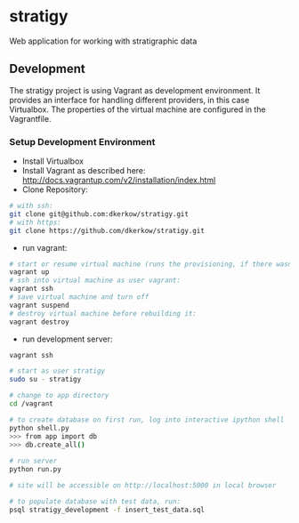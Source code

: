 stratigy
========

Web application for working with stratigraphic data

Development
-----------

The stratigy project is using Vagrant as development environment. It provides an 
interface for handling different providers, in this case Virtualbox. 
The properties of the virtual machine are configured in the Vagrantfile. 

### Setup Development Environment

 - Install Virtualbox
 - Install Vagrant as described here: http://docs.vagrantup.com/v2/installation/index.html
 - Clone Repository:
 
 ```bash
 # with ssh:
 git clone git@github.com:dkerkow/stratigy.git
 # with https:
 git clone https://github.com/dkerkow/stratigy.git
 ```
 
 - run vagrant:
 
 ```bash
 # start or resume virtual machine (runs the provisioning, if there wasnt a saved state) :
 vagrant up
 # ssh into virtual machine as user vagrant:
 vagrant ssh
 # save virtual machine and turn off
 vagrant suspend
 # destroy virtual machine before rebuilding it:
 vagrant destroy
 ```
 
 - run development server:
 
 ```bash
 vagrant ssh
 
 # start as user stratigy
 sudo su - stratigy
 
 # change to app directory
 cd /vagrant
 
 # to create database on first run, log into interactive ipython shell
 python shell.py
 >>> from app import db
 >>> db.create_all()
  
 # run server 
 python run.py
 
 # site will be accessible on http://localhost:5000 in local browser
 
 # to populate database with test data, run:
 psql stratigy_development -f insert_test_data.sql
 ``` 
 
